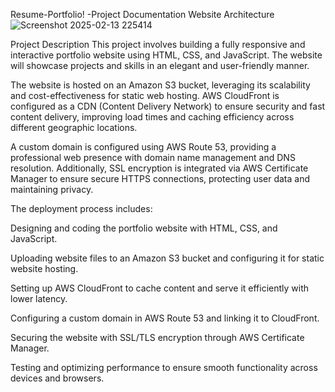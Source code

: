 Resume-Portfolio! -Project Documentation
Website Architecture
![Screenshot 2025-02-13 225414](https://github.com/user-attachments/assets/7f3a82ee-b9d9-488a-82c3-9fc895bbc530)

Project Description
This project involves building a fully responsive and interactive portfolio website using HTML, CSS, and JavaScript. The website will showcase projects and skills in an elegant and user-friendly manner.

The website is hosted on an Amazon S3 bucket, leveraging its scalability and cost-effectiveness for static web hosting. AWS CloudFront is configured as a CDN (Content Delivery Network) to ensure security and fast content delivery, improving load times and caching efficiency across different geographic locations.

A custom domain is configured using AWS Route 53, providing a professional web presence with domain name management and DNS resolution. Additionally, SSL encryption is integrated via AWS Certificate Manager to ensure secure HTTPS connections, protecting user data and maintaining privacy.

The deployment process includes:

Designing and coding the portfolio website with HTML, CSS, and JavaScript.

Uploading website files to an Amazon S3 bucket and configuring it for static website hosting.

Setting up AWS CloudFront to cache content and serve it efficiently with lower latency.

Configuring a custom domain in AWS Route 53 and linking it to CloudFront.

Securing the website with SSL/TLS encryption through AWS Certificate Manager.

Testing and optimizing performance to ensure smooth functionality across devices and browsers.
